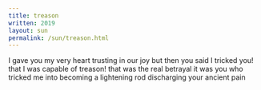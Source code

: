 ```yaml
---
title: treason
written: 2019
layout: sun
permalink: /sun/treason.html
---
```


<div class="poem">
I gave you my very heart  
trusting in our joy  
but then you said I tricked you!  
that I was capable of treason!  
that was the real betrayal  
it was you who tricked me  
into becoming a lightening rod  
discharging  
your ancient pain  
</div>
